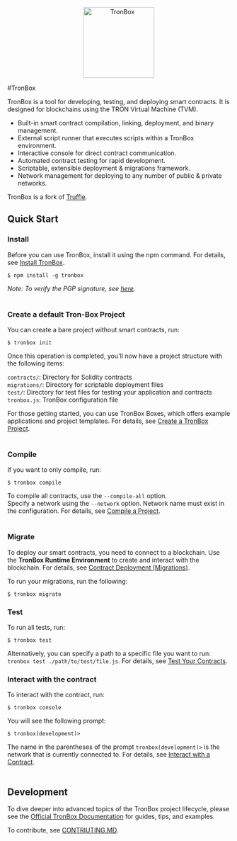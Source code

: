 <p align="center">
  <a href="https://tronbox.io/" title="TronBox Website">
    <img alt="TronBox" src="https://raw.githubusercontent.com/tronprotocol/tronbox/master/assets/TronBox-logo.png" width="160"/>
  </a>
</p>

#TronBox

TronBox is a tool for developing, testing, and deploying smart contracts. It is designed for blockchains using the TRON Virtual Machine (TVM).

* Built-in smart contract compilation, linking, deployment, and binary management.
* External script runner that executes scripts within a TronBox environment.
* Interactive console for direct contract communication.
* Automated contract testing for rapid development.
* Scriptable, extensible deployment & migrations framework.
* Network management for deploying to any number of public & private networks.

TronBox is a fork of [Truffle](https://www.trufflesuite.com/truffle).

## Quick Start
### Install<br>
Before you can use TronBox, install it using the npm command. For details, see [Install TronBox](https://developers.tron.network/reference/install).
```
$ npm install -g tronbox
```
_Note: To verify the PGP signature, see [here](https://github.com/tronprotocol/tronbox/blob/master/FURTHER_INFO.md#verifying-the-pgp-signature)._<br>
<br>
### Create a default Tron-Box Project
You can create a bare project without smart contracts, run:
```
$ tronbox init
```
Once this operation is completed, you'll now have a project structure with the following items:

`contracts/`: Directory for Solidity contracts<br>
`migrations/`: Directory for scriptable deployment files<br>
`test/`: Directory for test files for testing your application and contracts<br>
`tronbox.js`: TronBox configuration file<br>

For those getting started, you can use TronBox Boxes, which offers example applications and project templates. For details, see [Create a TronBox Project](https://developers.tron.network/reference/create-a-tronbox-project).<br>
<br>
### Compile
If you want to only compile, run:
```
$ tronbox compile
```
To compile all contracts, use the ```--compile-all``` option.<br>
Specify a network using the ```--network``` option. Network name must exist in the configuration. For details, see [Compile a Project](https://developers.tron.network/reference/compile-a-contract).<br>
<br>
### Migrate
To deploy our smart contracts, you need to connect to a blockchain. Use the **TronBox Runtime Environment** to create and interact with the blockchain. For details, see [Contract Deployment (Migrations)](https://developers.tron.network/reference/contract-deploymentmigrations).<br>

To run your migrations, run the following:
```
$ tronbox migrate
```

### Test
To run all tests, run:
```
$ tronbox test
```
Alternatively, you can specify a path to a specific file you want to run: `tronbox test ./path/to/test/file.js`. For details, see [Test Your Contracts](https://developers.tron.network/reference/test-your-contracts).
<br>
### Interact with the contract<br>
To interact with the contract, run:
```
$ tronbox console
```
You will see the following prompt:
```
$ tronbox(development)>
```
The name in the parentheses of the prompt `tronbox(development)>` is the network that is currently connected to. For details, see [Interact with a Contract](https://developers.tron.network/reference/interact-with-a-contract).<br>
<br>
## Development
To dive deeper into advanced topics of the TronBox project lifecycle, please see the [Official TronBox Documentation](https://developers.tron.network/reference/what-is-tronbox) for guides, tips, and examples.

To contribute, see [CONTRIUTING.MD](https://github.com/tronprotocol/tronbox/blob/master/CONTRIBUTING.md).


